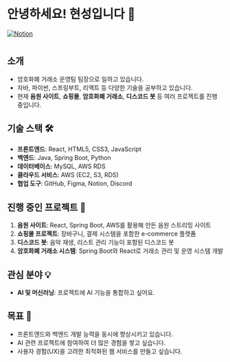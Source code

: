 # 안녕하세요! 현성입니다 👋

[![Notion](https://img.shields.io/badge/Notion-000000?style=for-the-badge&logo=notion&logoColor=white)](https://butternut-option-ad9.notion.site/Dev-5e7fd45590ea495f8826d24099ecc206)

#

## 소개
- 암호화폐 거래소 운영팀 팀장으로 일하고 있습니다.
- 자바, 파이썬, 스프링부트, 리액트 등 다양한 기술을 공부하고 있습니다.
- 현재 **음원 사이트**, **쇼핑몰**, **암호화폐 거래소**, **디스코드 봇** 등 여러 프로젝트를 진행 중입니다.

## 기술 스택 🛠
- **프론트엔드**: React, HTML5, CSS3, JavaScript
- **백엔드**: Java, Spring Boot, Python
- **데이터베이스**: MySQL, AWS RDS
- **클라우드 서비스**: AWS (EC2, S3, RDS)
- **협업 도구**: GitHub, Figma, Notion, Discord

## 진행 중인 프로젝트 🚀
1. **음원 사이트**: React, Spring Boot, AWS를 활용해 만든 음원 스트리밍 사이트
2. **쇼핑몰 프로젝트**: 장바구니, 결제 시스템을 포함한 e-commerce 플랫폼
3. **디스코드 봇**: 음악 재생, 리스트 관리 기능이 포함된 디스코드 봇
4. **암호화폐 거래소 시스템**: Spring Boot와 React로 거래소 관리 및 운영 시스템 개발

## 관심 분야 💡
- **AI 및 머신러닝**: 프로젝트에 AI 기능을 통합하고 싶어요.

## 목표 🎯
- 프론트엔드와 백엔드 개발 능력을 동시에 향상시키고 있습니다.
- AI 관련 프로젝트에 참여하여 더 많은 경험을 쌓고 싶습니다.
- 사용자 경험(UX)을 고려한 최적화된 웹 서비스를 만들고 싶습니다.

